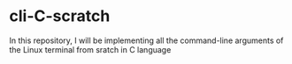 # cli-C-scratch

In this repository, I will be implementing all the command-line arguments of the Linux terminal from sratch in C language
